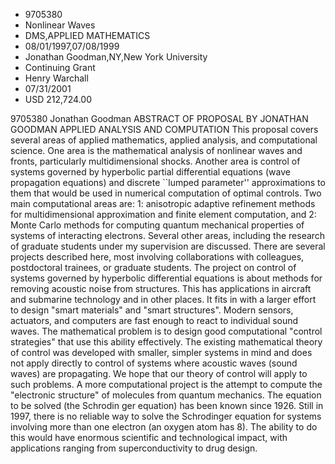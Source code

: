 
* 9705380
* Nonlinear Waves
* DMS,APPLIED MATHEMATICS
* 08/01/1997,07/08/1999
* Jonathan Goodman,NY,New York University
* Continuing Grant
* Henry Warchall
* 07/31/2001
* USD 212,724.00

9705380 Jonathan Goodman ABSTRACT OF PROPOSAL BY JONATHAN GOODMAN APPLIED
ANALYSIS AND COMPUTATION This proposal covers several areas of applied
mathematics, applied analysis, and computational science. One area is the
mathematical analysis of nonlinear waves and fronts, particularly
multidimensional shocks. Another area is control of systems governed by
hyperbolic partial differential equations (wave propagation equations) and
discrete ``lumped parameter'' approximations to them that would be used in
numerical computation of optimal controls. Two main computational areas are: 1:
anisotropic adaptive refinement methods for multidimensional approximation and
finite element computation, and 2: Monte Carlo methods for computing quantum
mechanical properties of systems of interacting electrons. Several other areas,
including the research of graduate students under my supervision are discussed.
There are several projects described here, most involving collaborations with
colleagues, postdoctoral trainees, or graduate students. The project on control
of systems governed by hyperbolic differential equations is about methods for
removing acoustic noise from structures. This has applications in aircraft and
submarine technology and in other places. It fits in with a larger effort to
design "smart materials" and "smart structures". Modern sensors, actuators, and
computers are fast enough to react to individual sound waves. The mathematical
problem is to design good computational "control strategies" that use this
ability effectively. The existing mathematical theory of control was developed
with smaller, simpler systems in mind and does not apply directly to control of
systems where acoustic waves (sound waves) are propagating. We hope that our
theory of control will apply to such problems. A more computational project is
the attempt to compute the "electronic structure" of molecules from quantum
mechanics. The equation to be solved (the Schrodin ger equation) has been known
since 1926. Still in 1997, there is no reliable way to solve the Schrodinger
equation for systems involving more than one electron (an oxygen atom has 8).
The ability to do this would have enormous scientific and technological impact,
with applications ranging from superconductivity to drug design.
